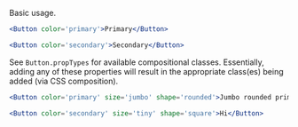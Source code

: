 Basic usage.

```jsx
<Button color='primary'>Primary</Button>
```

```jsx
<Button color='secondary'>Secondary</Button>
```

See `Button.propTypes` for available compositional classes. Essentially, adding any of these properties will result in the appropriate class(es) being added (via CSS composition).

```jsx
<Button color='primary' size='jumbo' shape='rounded'>Jumbo rounded primary</Button>
```

```jsx
<Button color='secondary' size='tiny' shape='square'>Hi</Button>
```
